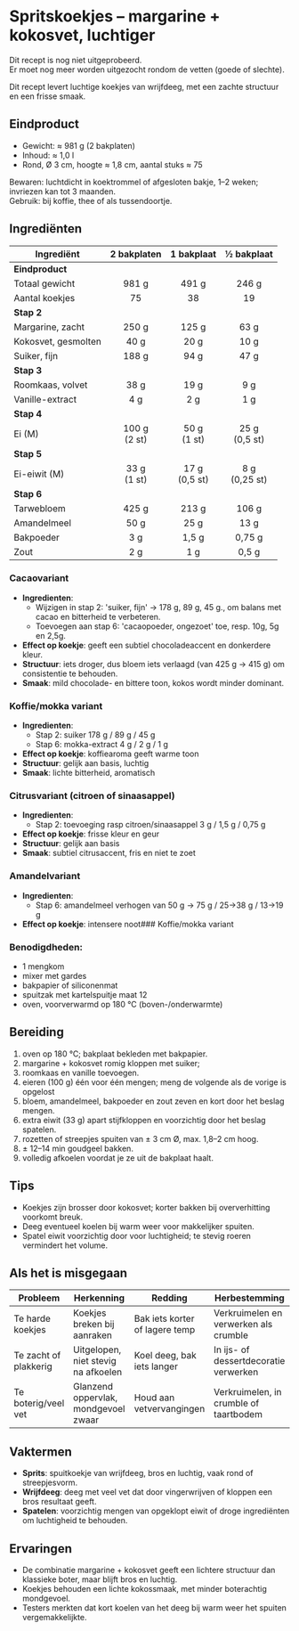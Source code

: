 # Spritskoekjes – margarine + kokosvet, luchtiger

Dit recept is nog niet uitgeprobeerd.  
Er moet nog meer worden uitgezocht rondom de vetten (goede of slechte).

<!-- Regels voor het maken/wijzigen van een recept volgens dit recept-template:
- een recept is een markdown tekst die de structuur van dit recept-template heeft, en is gemaakt/gewijzigd met inachtneming van de regels.
- bij het maken/wijzigen van een recept gedraag jij je als een meester-bakker, conform de prompt die je daarvoor hebt. Als je (nog) niet zo'n prompt hebt, dan vraag je daarom.
- Regels voor markdown:
  - de markdown bevat geen spaties aan het eind van een regel.
  - niet-genummerde lijsten gebruiken het teken `-` (dus niet `*`).
  - een lijst wordt niet voorafgegaan door een lege regel (behalve na een regel met een header).
  - alle tabellen zijn strak uitgelijnd: alle kolomscheiders `|` moeten in VSCode (dat een monospace font gebruikt) strak onderelkaar staan.
  - als een kolom een korte inhoud heeft, zoals een gewicht, een maat, een kleur oid, dan wordt die kolom gecentreerd uitgelijnd.
  - rijen worden als dat mogelijk is gesorteerd volgens een criterium dat hout snijdt voor een leerling bakker.
- Regels voor het maken/wijzigen van een recept:
  - alle HTML-commentaren uit het template blijven behouden.
  - teksten tussen haakjes { } worden ingevuld zoals beschreven.
- nadat een hoofdstuk is gegenereerd moet worden gecontroleerd of de regels ook daadwerkelijk zijn gevolgd.
- nadat een recept is gemaakt/gewijzigd moet je de consistentie ervan controleren, in het bijzonder:
  - dat de afmetingen van de verschillende presentatievormen onderling consistent zijn, d.w.z. dat het volume ervan steeds gelijk is aan dat van het eindproduct zoals dat volgens het recept ontstaat.
  - dat alle (vak)termen die in het recept worden gebruikt, zijn beschreven in het hoofdstuk 'Vaktermen'.
-->

Dit recept levert luchtige koekjes van wrijfdeeg, met een zachte structuur en een frisse smaak.

## Eindproduct

<!-- Regels voor 'Eindproduct':
- De gewichten en maten van het eindproduct moeten overeenkomen met de som van de gebruikte ingrediënten; dat moet ook zijn gecontroleerd.
- lengte/breedte maten moeten zijn afgerond op halve centimeters, gewichten zijn grammen en inhoudsmaat is liters.
- Maak een lijst van tenminste 2 en ten hoogste 6 'presentatievormen', waarbij een presentatievorm de volgende dingen specificeert:
  - het type en bijbehorende afmetingen, bijvoorbeeld "rond, Ø 18 cm, hoogte ≈ 4 cm", of "rechthoek, 20x20 cm, hoogte ≈ 3,5 cm",
  - het aantal presentatievormen, maar alleen als dat meer dan 1 is (bijvoorbeeld bij financiers, of muffins),
  - het aantal stukken/porties, maar alleen als dit groter is dan 1 voor een enkele presentatievorm.
- De lijst van presentatievormen bevat een of meer ronde vormen, en ook een of meer rechthoekige vormen.
- De afmetingen voor een zekere vorm wordt als volgt bepaald:
  - De inhoud moet gelijk zijn aan het volume van het eindproduct zoals dat ontstaat door het recept te volgen.
  - De paresentatievorm moet er mooi uitzien en makkelijk te snijden of uit de delen zijn; Een werkwijze hiervoor die voor ronde en rechthoekige vormen gebruikt kan worden, bestaat uit de volgende stappen:
    - kies een geschikte hoogte (in halve cm), en bereken dan het oppervlakte zo dat het volume gelijk is aan dat van het eindproduct.
    - pas de oppervlakte een beetje aan, zodanig dat er een gangbare vorm (ring of rechthoek) gebruikt kan worden.
    - herbereken de hoogte op basis van de gebruikte vorm.
    - de afmetingen van de presentatievorm zijn dan de afmetingen van de gebruikte vorm en de herberekende hoogte.
    - controleer dat de inhoud van de presentatievorm nog steeds ongeveer gelijk is aan het volume van het eindproduct.
-->

- Gewicht: ≈ 981 g (2 bakplaten)  
- Inhoud: ≈ 1,0 l  
- Rond, Ø 3 cm, hoogte ≈ 1,8 cm, aantal stuks ≈ 75  

Bewaren: luchtdicht in koektrommel of afgesloten bakje, 1–2 weken; invriezen kan tot 3 maanden.  
Gebruik: bij koffie, thee of als tussendoortje.  

## Ingrediënten

<!-- Regels voor ingredïenten:
- de hoeveelheid van een ingredïent wordt ALTIJD in grammen opgegeven.
- hoeveelheden eieren, eiwitten en eigelen geef je ALTIJD in grammen, met daarachter tussen haakjes hoeveel eieren van welke maat (S, M, L, XL, ...) daarvoor nodig zijn.
- als er een praktisch equivalent is staat dat er tussen haakjes bij (voorbeeld: "7 g droge gist (een zakje)" of "2 eieren M").
- als er een alternatief is dat een ingredïent kan vervangen, staat die er tussen haakjes achter (voorbeeld: "75 g kokosolie (of neutrale olie)").
- 'theelepels', 'eetlepels', 'snufjes' e.d. gelden niet als praktische equivalenten, en gelden nooit.
- als een ingredïent een zekere eigenschap moet hebben, dan staat dat erachter, zo mogelijk met concrete maten.
-->

<!-- Regels voor ingredïentenblokken:
- een recept heeft een of meer ingredïentenblokken.
- een ingredïentenblok bestaat uit een lijst van ingredïenten.
- als er twee of meer ingredïentenblokken zijn, dan hebben ze allemaal een naam.
- alle ingredïenten uit een ingredïentenblok worden in een enkele stap in de bewerking gebruikt.
- de ingredïenten uit een ingredïentenblok zijn geordend zoals ze in hun verwerkigsstap worden gebruikt.
- de ingredïentenblokken zijn geordend zoals ze worden gebruikt, dus als blok n wordt gebruikt in stap p, dan wordt blok n+1 gebruikt in stap p+k.
-->

| Ingrediënt            | 2 bakplaten | 1 bakplaat | ½ bakplaat |
|-----------------------|:-----------:|:----------:|:-----------:|
| **Eindproduct**       |             |            |             |
| Totaal gewicht        | 981 g       | 491 g      | 246 g       |
| Aantal koekjes        | 75          | 38         | 19          |
| **Stap 2**            |             |            |             |
| Margarine, zacht      | 250 g       | 125 g      | 63 g        |
| Kokosvet, gesmolten   | 40 g        | 20 g       | 10 g        |
| Suiker, fijn          | 188 g       | 94 g       | 47 g        |
| **Stap 3**            |             |            |             |
| Roomkaas, volvet      | 38 g        | 19 g       | 9 g         |
| Vanille-extract       | 4 g         | 2 g        | 1 g         |
| **Stap 4**            |             |            |             |
| Ei (M)                | 100 g<br>(2 st) | 50 g<br>(1 st) | 25 g<br>(0,5 st) | 
| **Stap 5**            |             |            |             |
| Ei-eiwit (M)          | 33 g<br>(1 st) | 17 g<br>(0,5 st) | 8 g<br>(0,25 st) | 
| **Stap 6**            |             |            |             |
| Tarwebloem            | 425 g       | 213 g      | 106 g       |
| Amandelmeel           | 50 g        | 25 g       | 13 g        |
| Bakpoeder             | 3 g         | 1,5 g      | 0,75 g      |
| Zout                  | 2 g         | 1 g        | 0,5 g       |

### Cacaovariant

<!-- Regels voor varianten:
- Geef voor elke variant een kopje met daarin welke ingredienten (en hoeveel daarvan) je vervangt of toevoegt;
- vermeld effect op koekje (vorm, eigenschappen, smaak).
-->

- **Ingredienten**:
  - Wijzigen in stap 2: 'suiker, fijn' → 178 g, 89 g, 45 g., om balans met cacao en bitterheid te verbeteren.
  - Toevoegen aan stap 6: 'cacaopoeder, ongezoet' toe, resp.  10g, 5g en 2,5g.
- **Effect op koekje**: geeft een subtiel chocoladeaccent en donkerdere kleur.  
- **Structuur**: iets droger, dus bloem iets verlaagd (van 425 g → 415 g) om consistentie te behouden.  
- **Smaak**: mild chocolade- en bittere toon, kokos wordt minder dominant.  

### Koffie/mokka variant

- **Ingredienten**:
  - Stap 2: suiker 178 g / 89 g / 45 g  
  - Stap 6: mokka-extract 4 g / 2 g / 1 g  
- **Effect op koekje**: koffiearoma geeft warme toon  
- **Structuur**: gelijk aan basis, luchtig  
- **Smaak**: lichte bitterheid, aromatisch  

### Citrusvariant (citroen of sinaasappel)

- **Ingredienten**:
  - Stap 2: toevoeging rasp citroen/sinaasappel 3 g / 1,5 g / 0,75 g  
- **Effect op koekje**: frisse kleur en geur  
- **Structuur**: gelijk aan basis  
- **Smaak**: subtiel citrusaccent, fris en niet te zoet  

### Amandelvariant

- **Ingredienten**:
  - Stap 6: amandelmeel verhogen van 50 g → 75 g / 25→38 g / 13→19 g  
- **Effect op koekje**: intensere noot### Koffie/mokka variant

### Benodigdheden:  
- 1 mengkom  
- mixer met gardes  
- bakpapier of siliconenmat  
- spuitzak met kartelspuitje maat 12  
- oven, voorverwarmd op 180 °C (boven-/onderwarmte)  

## Bereiding

<!-- Regels voor 'Bereiding':
- een bereiding is een opeenvolging van stappen die moeten worden uitgevoerd om tot een benoemd resultaat te komen.
- elk recept specificeert precies een bereiding waarvan het resultaat het eindproduct is.
- als een recept meerdere bereidingen bevat, hebben ze elk een naam;
- als in een recept halffabrikaten worden gebruikt (zoals 'beurre noisette' of 'banketbakkersroom'), dan kan het recept voor dat halffabrikaat:
  - een bereiding specificeren, of
  - een verwijzing naar een recept voor dat halffabrikaat specificeren, of
  - de bereiding voor dat halffabrikaat als bekend vooronderstellen.
- elke bereiding bestaat uit een lijst van stappen die achtereenvolgens moeten worden uitgevoerd.
- elke stap specificeert:
  - optioneel: een naam voor het resultaat van de stap (bijvoorbeeld: 'vulling voor de taart'); 
  - de ingredïenten en/of tussenresultaten die in de stap worden gebruikt;
  - hoe een ingredïent klaargemaakt moet worden voor gebruik, bijvoorbeeld of hij eerst losgeklopt of losgeroerd moeten worden.
  - hoe deze ingredïenten worden gebruikt (en met welke benodigdheden);
  - wat het resultaat van het uitvoeren van de stap moet zijn;
  - een concrete toets (horen, zien, ruiken, proeven, meten, ...) om goede resultaten van minder goede of foute resultaten te onderscheiden;
  - korte tips ter voorkoming van de meest gemaakte fouten in zo'n stap.
- de naam van een bereiding van een tussenresultaat mag worden gebruikt als ware het de specificatie van een stap.
-->

1. oven op 180 °C; bakplaat bekleden met bakpapier.  
2. margarine + kokosvet romig kloppen met suiker;
3. roomkaas en vanille toevoegen.  
4. eieren (100 g) één voor één mengen; meng de volgende als de vorige is opgelost
5. bloem, amandelmeel, bakpoeder en zout zeven en kort door het beslag mengen.  
7. extra eiwit (33 g) apart stijfkloppen en voorzichtig door het beslag spatelen.  
8. rozetten of streepjes spuiten van ± 3 cm Ø, max. 1,8–2 cm hoog.  
9. ± 12–14 min goudgeel bakken.  
10. volledig afkoelen voordat je ze uit de bakplaat haalt.  

## Tips

<!-- Regels voor 'Tips':
- een tip is een korte, concrete beschrijving van hoe je iets wel, of juist niet moet doen.
- een tip vertelt welke voordelen de beoogde werkwijze heeft en/of welke problemen je voorkomt.
- de volgorde van de tips volgt de volgorde van de stappen in de breiding waarvoor ze relevant zijn.
- een tip kan in een verkorte vorm voorkomen in een stap in een bereiding.
- er zijn tips die vertellen hoe je veel gemaakte fouten het best kunt herstellen.
-->

- Koekjes zijn brosser door kokosvet; korter bakken bij oververhitting voorkomt breuk.  
- Deeg eventueel koelen bij warm weer voor makkelijker spuiten.  
- Spatel eiwit voorzichtig door voor luchtigheid; te stevig roeren vermindert het volume.  

## Als het is misgegaan

<!-- Regels voor 'Als het is misgegaan'
- Dit hoofdstuk bevat een tabel van zaken die mis kunnen gaan, met de header: `| Probleem | Herkenning | Redding | Herbestemming |`
- De tabel beschrijft problemen, hoe die te herkennen op basis van concrete criteria, hoe het probleem als het zich voordoet kan worden hersteld, en wat je met het problematiche deelproduct kan doen als het net 'gered' kan worden.
-->

| Probleem              | Herkenning                          | Redding                        | Herbestemming                  |
|-----------------------|-------------------------------------|--------------------------------|--------------------------------|
| Te harde koekjes      | Koekjes breken bij aanraken         | Bak iets korter of lagere temp | Verkruimelen en verwerken als crumble |
| Te zacht of plakkerig | Uitgelopen, niet stevig na afkoelen | Koel deeg, bak iets langer     | In ijs- of dessertdecoratie verwerken |
| Te boterig/veel vet   | Glanzend oppervlak, mondgevoel zwaar| Houd aan vetvervangingen       | Verkruimelen, in crumble of taartbodem |

## Vaktermen

<!-- Regels voor 'Vaktermen'
- Beschrijf alle (vak)termen die in het recept worden gebruikt, zoals: 'tempereren (van gelatine)', 'tempereren (van chocolade)', 'half-opgesteven', 'lobbig', 'spatelen', 'vouwen', enz.
- Als een vakterm wordt gebruikt om een specifiek resultaat of een specifieke eigenschap aan te geven, dan wel ertoe moet leiden dat zo'n resultaat of eigenschap ontstaat, dan bevat de beschrijving concrete criteria op basis waarvan kan worden vastgesteld of het specifieke resultaat of eigenschap bestaat of is ontstaan.
-->

- **Sprits**: spuitkoekje van wrijfdeeg, bros en luchtig, vaak rond of streepjesvorm.  
- **Wrijfdeeg**: deeg met veel vet dat door vingerwrijven of kloppen een bros resultaat geeft.  
- **Spatelen**: voorzichtig mengen van opgeklopt eiwit of droge ingrediënten om luchtigheid te behouden.  

## Ervaringen

<!-- Regels voor 'Ervaringen':
- Dit hoofstuk bevat paragrafen waarin ervaringen kunnen worden opgeschreven met het recept, c.q. het leerproces dat met het recept is doorlopen.
- Als dit hoofdstuk geen ervaringen bevat, verzin je een of twee ervaringen die een beginnend student gehad zou kunnen hebben, en de lessen die daaruit te trekken zijn.
-->

- De combinatie margarine + kokosvet geeft een lichtere structuur dan klassieke boter, maar blijft bros en luchtig.  
- Koekjes behouden een lichte kokossmaak, met minder boterachtig mondgevoel.  
- Testers merkten dat kort koelen van het deeg bij warm weer het spuiten vergemakkelijkte.
